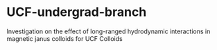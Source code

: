 # UCF-undergrad-branch
Investigation on the effect of long-ranged hydrodynamic interactions in magnetic janus colloids for UCF Colloids
